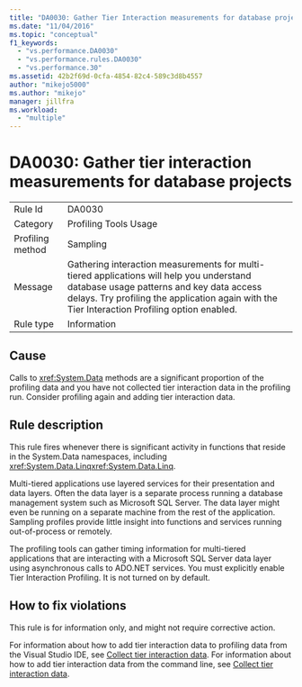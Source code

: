 ```yaml
---
title: "DA0030: Gather Tier Interaction measurements for database projects | Microsoft Docs"
ms.date: "11/04/2016"
ms.topic: "conceptual"
f1_keywords: 
  - "vs.performance.DA0030"
  - "vs.performance.rules.DA0030"
  - "vs.performance.30"
ms.assetid: 42b2f69d-0cfa-4854-82c4-589c3d8b4557
author: "mikejo5000"
ms.author: "mikejo"
manager: jillfra
ms.workload: 
  - "multiple"
---
```

# DA0030: Gather tier interaction measurements for database projects

|||  
|-|-|  
|Rule Id|DA0030|  
|Category|Profiling Tools Usage|  
|Profiling method|Sampling|  
|Message|Gathering interaction measurements for multi-tiered applications will help you understand database usage patterns and key data access delays. Try profiling the application again with the Tier Interaction Profiling option enabled.|  
|Rule type|Information|  

## Cause  
 Calls to <xref:System.Data> methods are a significant proportion of the profiling data and you have not collected tier interaction data in the profiling run. Consider profiling again and adding tier interaction data.  

## Rule description  
 This rule fires whenever there is significant activity in functions that reside in the System.Data namespaces, including <xref:System.Data.Linq><xref:System.Data.Linq>.  

 Multi-tiered applications use layered services for their presentation and data layers. Often the data layer is a separate process running a database management system such as Microsoft SQL Server. The data layer might even be running on a separate machine from the rest of the application. Sampling profiles provide little insight into functions and services running out-of-process or remotely.  

 The profiling tools can gather timing information for multi-tiered applications that are interacting with a Microsoft SQL Server data layer using asynchronous calls to ADO.NET services. You must explicitly enable Tier Interaction Profiling. It is not turned on by default.  

## How to fix violations  
 This rule is for information only, and might not require corrective action.  

 For information about how to add tier interaction data to profiling data from the Visual Studio IDE, see [Collect tier interaction data](../profiling/collecting-tier-interaction-data.md). For information about how to add tier interaction data from the command line, see [Collect tier interaction data](../profiling/adding-tier-interaction-data-from-the-command-line.md).